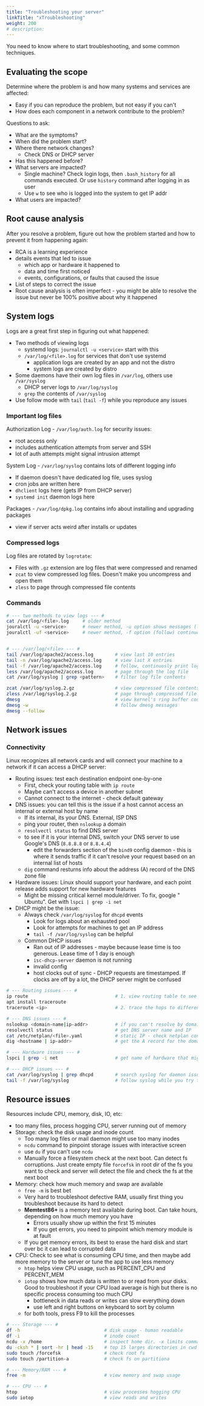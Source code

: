 ```yaml
---
title: "Troubleshooting your server"
linkTitle: "xTroubleshooting"
weight: 200
# description:
---
```


You need to know where to start troubleshooting, and some common techniques.

## Evaluating the scope

Determine where the problem is and how many systems and services are affected:
- Easy if you can reproduce the problem, but not easy if you can't
- How does each component in a network contribute to the problem?

Questions to ask:
- What are the symptoms?
- When did the problem start?
- Where there network changes?
  - Check DNS or DHCP server
- Has this happened before?
- What servers are impacted?
  - Single machine? Check login logs, then `.bash_history` for all commands executed. Or use `history` command after logging in as user
  - Use `w` to see who is logged into the system to get IP addr
- What users are impacted?
  
## Root cause analysis

After you resolve a problem, figure out how the problem started and how to prevent it from happening again:
- RCA is a learning experience
- details events that led to issue
  - which app or hardware it happened to
  - data and time first noticed
  - events, configurations, or faults that caused the issue
- List of steps to correct the issue
- Root cause analysis is often imperfect - you might be able to resolve the issue but never be 100% positive about why it happened

## System logs

Logs are a great first step in figuring out what happened:
- Two methods of viewing logs
  - systemd logs: `journalctl -u <service>` start with this
  - `/var/log/<file>.log` for services that don't use systemd
    - application logs are created by an app and not the distro
    - system logs are created by distro
- Some daemons have their own log files in `/var/log`, others use `/var/syslog`
  - DHCP server logs to `/var/log/syslog`
  - `grep` the contents of `/var/syslog`
- Use follow mode with `tail` (`tail -f`) while you reproduce any issues

### Important log files

Authorization Log - `/var/log/auth.log` for security issues:
- root access only
- includes authentication attempts from server and SSH
- lot of auth attempts might signal intrusion attempt

System Log - `/var/log/syslog` contains lots of different logging info
- If daemon doesn't have dedicated log file, uses syslog
- cron jobs are written here
- `dhclient` logs here (gets IP from DHCP server)
- `systemd init` daemon logs here

Packages - `/var/log/dpkg.log` contains info about installing and upgrading packages
- view if server acts weird after installs or updates

### Compressed logs

Log files are rotated by `logrotate`:
- Files with `.gz` extension are log files that were compressed and renamed
- `zcat` to view compressed log files. Doesn't make you uncompress and open them
- `zless` to page through compressed file contents

### Commands

```bash
# --- two methods to view logs --- #
cat /var/log/<file>.log     # older method
jouralctl -u <service>      # newer method, -u option shows messages (logs) for <service>
jouralctl -uf <service>     # newer method, -f option (follow) continuously prints log entries as they're added


# --- /var/log/<file> --- #
tail /var/log/apache2/access.log        # view last 10 entries
tail -n /var/log/apache2/access.log     # view last X entries
tail -f /var/log/apache2/access.log     # follow, continuosly print logs as they're added = good when reproducing issue
less /var/log/apache2/access.log        # page through the log file
cat /var/log/syslog | grep <pattern>    # filter log file contents

zcat /var/log/syslog.2.gz               # view compressed file contents
zless /var/log/syslog.2.gz              # page through compressed file contents
dmesg                                   # view kernel's ring buffer contents - good for hardware issues
dmesg -w                                # follow dmesg messages
dmesg --follow
```

## Network issues

### Connectivity

Linux recognizes all network cards and will connect your machine to a network if it can access a DHCP server:
- Routing issues: test each destination endpoint one-by-one
  - First, check your routing table with `ip route`
  - Maybe can't access a device in another subnet
  - Cannot connect to the internet - check default gateway
- DNS issues: you can tell this is the issue if a host cannot access an internal or external host by name
  - If its internal, its your DNS. External, ISP DNS
  - ping your router, then `nslookup` a domain
  - `resolvectl status` to find DNS server
  - to see if it is your internal DNS, switch your DNS server to use Google's DNS (`8.8.8.8` or `8.8.4.4`)
    - edit the forwarders section of the `bind9` config daemon - this is where it sends traffic if it can't resolve your request based on an internal list of hosts
  - `dig` command resturns info about the address (A) record of the DNS zone file
- Hardware issues: Linux should support your hardware, and each point release adds support for new hardware features
  - Might be missing critical kernel module/driver. To fix, google "<hardware-name> Ubuntu". Get <hardware-name> with `lspci | grep -i net`
- DHCP might be the issue:
  - Always check `/var/log/syslog` for `dhcpd` events
    - Look for logs about an exhausted pool
    - Look for attempts for machines to get an IP address
    - `tail -f /var/log/syslog` can be helpful
  - Common DHCP issues
    - Ran out of IP addresses - maybe because lease time is too generous. Lease time of 1 day is enough
    - `isc-dhcp-server` daemon is not running
    - invalid config
    - host clocks out of sync - DHCP requests are timestamped. If clocks are off by a lot, the DHCP server might be confused

```bash
# --- Routing issues --- #
ip route                                # 1. view routing table to see default gateway
apt install traceroute      
traceroute <ip>                         # 2. trace the hops to different ips in routing table

# --- DNS issues --- #
nslookup <domain-name|ip-addr>          # if you can't resolve by domain name, it might be DNS
resolvectl status                       # get DNS server name and IP
cat /etc/netplan/<file>.yaml            # static IP - check netplan config
dig <hostname | ip-addr>                # get the A record for the domain

# --- Hardware issues --- #
lspci | grep -i net                     # get name of hardware that might require kernel driver

# --- DHCP issues --- #
cat /var/log/syslog | grep dhcpd        # search syslog for daemon issues
tail -f /var/log/syslog                 # follow syslog while you try to get an IP
```

## Resource issues

Resources include CPU, memory, disk, IO, etc:
- too many files, process hogging CPU, server running out of memory
- Storage: check the disk usage and inode count
  - Too many log files or mail daemon might use too many inodes
  - `ncdu` command to pinpoint storage issues with interactive screen
  - use `du` if you can't use `ncdu`
  - Manually force a filesystem check at the next boot. Can detect fs corruptions. Just create empty file `forcefsk` in root dir of the fs you want to check and server will detect the file and check the fs at the next boot
- Memory: check how much memory and swap are available
  - `free -m` is best bet
  - Very hard to troubleshoot defective RAM, usually first thing you troubleshoot because its hard to detect
  - **Memtest86+** is a memory test available during boot. Can take hours, depending on how much memory you have
    - Errors usually show up within the first 15 minutes
    - If you get errors, you need to pinpoint which memory module is at fault
  - If you get memory errors, its best to erase the hard disk and start over bc it can lead to corrupted data
- CPU: Check to see what is consuming CPU time, and then maybe add more memory to the server or tune the app to use less memory
  - `htop` helps view CPU usage, such as PERCENT_CPU and PERCENT_MEM
  - `iotop` shows how much data is written to or read from your disks. Good to troubleshoot if your CPU load average is high but there is no specific process consuming too much CPU
    - bottleneck in data reads or writes can slow everything down
    - use left and right buttons on keyboard to sort by column
  - for both tools, press F9 to kill the processes

```bash
# --- Storage --- #
df -h                               # disk usage - human readable
df -i                               # inode count
ncdu -x /home                       # inspect home dir. -x limits command to one fs
du -cksh * | sort -hr | head -15    # top 15 larges directories in cwd
sudo touch /forcefsk                # check root fs
sudo touch /partition-a             # check fs on partitiona

# --- Memory/RAM --- #
free -m                             # view memory and swap usage

# --- CPU --- #
htop                                # view processes hogging CPU
sudo iotop                          # view reads and writes
```